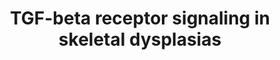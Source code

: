 ---
annotations:
- id: PW:0000613
  parent: signaling pathway
  type: Pathway Ontology
  value: altered transforming growth factor-beta signaling pathway
- id: PW:0000329
  parent: signaling pathway
  type: Pathway Ontology
  value: transforming growth factor-beta superfamily mediated signaling pathway
authors:
- Rlee
- Khanspers
- Azankl
- Eweitz
communities:
- SkeletalDysplasia
description: 'This diagram shows which skeletal dysplasias are caused by abnormalities
  in in TGF-beta signalling. The diagram is based on pathway: [[Pathway:WP560|TGF-beta
  Receptor Signaling (Homo sapiens)]].  Dotted arrows indicates that a disease is
  caused by mutation in the respective gene.  The exact role of ADAMTS10 and ADAMTSL2
  is currently unknown, they are known to interact with FBN1.  The Transforming growth
  factor beta (TGFβ) signaling pathway is involved in many cellular processes in both
  the adult organism and the developing embryo including cell growth, cell differentiation,
  apoptosis, cellular homeostasis and other cellular functions. In spite of the wide
  range of cellular processes that the TGFβ signaling pathway regulates, the process
  is relatively simple. TGFβ superfamily ligands bind to a type II receptor, which
  recruits and phosphorylates a type I receptor. The type I receptor then phosphorylates
  receptor-regulated SMADs (R-SMADs) which can now bind the coSMAD SMAD4. R-SMAD/coSMAD
  complexes accumulate in the nucleus where they act as transcription factors and
  participate in the regulation of target gene expression. (source: [http://en.wikipedia.org/wiki/TGF_beta_signaling_pathway
  WikiPedia]).'
last-edited: 2021-05-07
ndex: f04c24e7-8b6d-11eb-9e72-0ac135e8bacf
organisms:
- Homo sapiens
redirect_from:
- /index.php/Pathway:WP4816
- /instance/WP4816
- /instance/WP4816_rr116440
revision: r116440
schema-jsonld:
- '@context': https://schema.org/
  '@id': https://wikipathways.github.io/pathways/WP4816.html
  '@type': Dataset
  creator:
    '@type': Organization
    name: WikiPathways
  description: 'This diagram shows which skeletal dysplasias are caused by abnormalities
    in in TGF-beta signalling. The diagram is based on pathway: [[Pathway:WP560|TGF-beta
    Receptor Signaling (Homo sapiens)]].  Dotted arrows indicates that a disease is
    caused by mutation in the respective gene.  The exact role of ADAMTS10 and ADAMTSL2
    is currently unknown, they are known to interact with FBN1.  The Transforming
    growth factor beta (TGFβ) signaling pathway is involved in many cellular processes
    in both the adult organism and the developing embryo including cell growth, cell
    differentiation, apoptosis, cellular homeostasis and other cellular functions.
    In spite of the wide range of cellular processes that the TGFβ signaling pathway
    regulates, the process is relatively simple. TGFβ superfamily ligands bind to
    a type II receptor, which recruits and phosphorylates a type I receptor. The type
    I receptor then phosphorylates receptor-regulated SMADs (R-SMADs) which can now
    bind the coSMAD SMAD4. R-SMAD/coSMAD complexes accumulate in the nucleus where
    they act as transcription factors and participate in the regulation of target
    gene expression. (source: [http://en.wikipedia.org/wiki/TGF_beta_signaling_pathway
    WikiPedia]).'
  keywords:
  - ADAMTS10
  - ADAMTSL2
  - BAMBI
  - BMP4
  - CREBBP
  - CTNNB1
  - EGF
  - ENG
  - EP300
  - FBN1
  - FKBP1A
  - FOS
  - FOXH1
  - FST
  - HRAS
  - IFNG
  - INHBA
  - ITGB6
  - JAK1
  - JUN
  - LEF1
  - LEFTY1
  - LEFTY2
  - LIF
  - LTBP1
  - LTBP3
  - MAPK3
  - MAPK9
  - MIR302A
  - NFKB1
  - NOG
  - RUNX2
  - RUNX3
  - SERPINE1
  - SKI
  - SKIL
  - SMAD1
  - SMAD2
  - SMAD3
  - SMAD4
  - SMAD5
  - SMAD6
  - SMAD7
  - SMAD9
  - SPP1
  - STAT1
  - STAT3
  - TFE3
  - TGFB1
  - TGFBR1
  - TGFBR2
  - TGFBR3
  - TGIF
  - THBS1
  - TNF
  - WNT1
  - ZFHX1B
  - ZFYVE9
  - ZNF423
  license: CC0
  name: TGF-beta receptor signaling in skeletal dysplasias
seo: CreativeWork
title: TGF-beta receptor signaling in skeletal dysplasias
wpid: WP4816
---